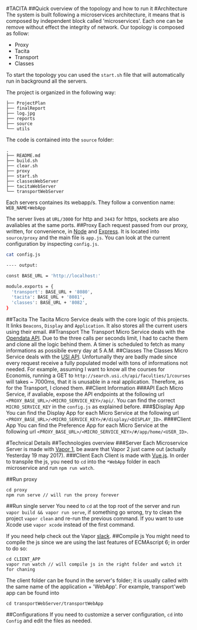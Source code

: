 #TACITA
##Quick overview of the topology and how to run it
#Architecture
The system is built following a microservices architecture, it means that is composed by independent block called 'microservices'. Each one can be remove without effect the integrity of network. Our topology is composed as follow:

* Proxy
* Tacita
* Transport
* Classes

To start the topology you can used the `start.sh` file that will automatically run in background all the servers. 

The project is organized in the following way:

```
├── ProjectPlan
├── finalReport
├── log.jpg
├── reports
├── source
└── utils
```

The code is contained into the `source` folder:

```
.
├── README.md
├── build.sh
├── clear.sh
├── proxy
├── start.sh
├── classesWebServer
├── tacitaWebServer
└── transportWebServer
```

Each servers containes its webapp/s. They follow a convention name: `WEB_NAME+WebApp`

The server lives at `URL/3000` for http and `3443` for https, sockets are also avaliables at the same ports.
##Proxy
Each request passed from our proxy, written, for convenience, in [Node](https://nodejs.org/it/docs/) and [Express](http://expressjs.com/). It is located into `source/proxy` and the main file is `app.js`. You can look at the current configuration by inspecting `config.js`.

```bash
cat config.js

---- output: 

const BASE_URL = 'http://localhost:'

module.exports = {
  'transport': BASE_URL + '8080',
  'tacita': BASE_URL + '8081',
  'classes': BASE_URL + '8082',
}
```

##Tacita
The Tacita Micro Service deals with the core logic of this projects. It links `Beacons`, `Display` and `Application`. It also stores all the current users using their email. 
##Transport
The Transport Micro Service deals with the [Opendata API](https://transport.opendata.ch/). Due to the three calls per seconds limit, I had to cache them and clone all the logic behind them. A timer is scheduled to fetch as many informations as possibile every day at 5 A.M.
##Classes
The Classes Micro Service deals with the [USI API](http://search.usi.ch/api/). Unfortunally they are badly made since every request receive a fully populated model with tons of informations not needed. For example, assuming I want to know all the courses for Economis, running a GET to `http://search.usi.ch/api/faculties/1/courses` will takes ~ 7000ms, that it is unusable in a real application. Therefore, as for the Transport, I cloned them.
##Client Information
###API
Each Micro Service, if avaliable, expose the API endpoints at the following url `<PROXY_BASE_URL>/<MICRO_SERVICE_KEY>/api/`. You can find the correct `MICRO_SERVICE_KEY` in the `config.js` as explained before.
###$Display App
You can find the Display App for each Micro Service at the following url `<PROXY_BASE_URL>/<MICRO_SERVICE_KEY>/#/display/<DISPLAY_ID>`.
####Client App
You can find the Preference App for each Micro Service at the following url `<PROXY_BASE_URL>/<MICRO_SERVICE_KEY>/#/app/home/<USER_ID>`.

#Technical Details
##Technologies overview
###Server
Each Microservice Server is made with [Vapor 1](https://vapor.github.io/documentation/), be aware that Vapor 2 just came out (actually Yesterday 19 may 2017).
###Client
Each Client is made with [Vue.js](https://vuejs.org/). In order to transpile the js, you need to `cd` into the `*WebApp` folder in each microservice and run `npm run watch`.

##Run proxy
```
cd proxy
npm run serve // will run the proxy forever
```

##Run single server
You need to `cd` at the top root of the server and run `vapor build && vapor run serve`, if something go wrong, try to clean the project `vapor clean` and re-run the previous command. If you want to use Xcode use `vapor xcode` instead of the first command.

If you need help check out the Vapor [slack](http://slack.qutheory.io/).
##Compile js
You might need to compile the js since we are using the last features of ECMAscript 6; in order to do so:

```
cd CLIENT_APP
vapor run watch // will compile js in the right folder and watch it for chaning
```
The client folder can be found in the server's folder; it is usually called with the same name of the application + 'WebApp'. For example, transport'web app can be found into

```
cd transportWebServer/transportWebApp
```
##Configurations
If you need to customize a server configuration, `cd` into `Config` and edit the files as needed.

